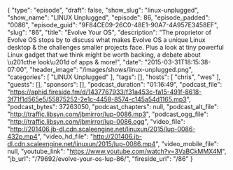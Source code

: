 {
  "type": "episode",
  "draft": false,
  "show_slug": "linux-unplugged",
  "show_name": "LINUX Unplugged",
  "episode": 86,
  "episode_padded": "0086",
  "episode_guid": "9F84CE09-26C0-48E1-90A7-4A957E3458EF",
  "slug": "86",
  "title": "Evolve Your OS",
  "description": "The proprietor of Evolve OS stops by to discuss what makes Evolve OS a unique Linux desktop & the challenges smaller projects face. Plus a look at tiny powerful Linux gadget that we think might be worth backing, a debate about \u201cthe look\u201d of apps & more!",
  "date": "2015-03-31T18:15:38-07:00",
  "header_image": "/images/shows/linux-unplugged.png",
  "categories": [
    "LINUX Unplugged"
  ],
  "tags": [],
  "hosts": [
    "chris",
    "wes"
  ],
  "guests": [],
  "sponsors": [],
  "podcast_duration": "01:16:49",
  "podcast_file": "https://aphid.fireside.fm/d/1437767933/f31a453c-fa15-491f-8618-3f71f1d565e5/55875252-2e1c-4458-8574-c145a54d1165.mp3",
  "podcast_bytes": 37263050,
  "podcast_chapters": null,
  "podcast_alt_file": "http://traffic.libsyn.com/jbmirror/lup-0086.mp3",
  "podcast_ogg_file": "http://traffic.libsyn.com/jbmirror/lup-0086.ogg",
  "video_file": "http://201406.jb-dl.cdn.scaleengine.net/linuxun/2015/lup-0086-432p.mp4",
  "video_hd_file": "http://201406.jb-dl.cdn.scaleengine.net/linuxun/2015/lup-0086.mp4",
  "video_mobile_file": null,
  "youtube_link": "https://www.youtube.com/watch?v=3VaBCkMMX4M",
  "jb_url": "/79692/evolve-your-os-lup-86/",
  "fireside_url": "/86"
}

